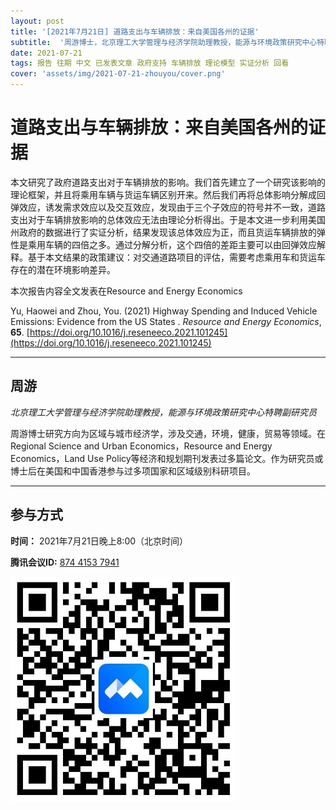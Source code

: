 ```yaml
---
layout: post
title: '[2021年7月21日] 道路支出与车辆排放：来自美国各州的证据'
subtitle:  '周游博士，北京理工大学管理与经济学院助理教授，能源与环境政策研究中心特聘副研究员'
date: 2021-07-21
tags: 报告 往期 中文 已发表文章 政府支持 车辆排放 理论模型 实证分析 回看
cover: 'assets/img/2021-07-21-zhouyou/cover.png'
---
```


# 道路支出与车辆排放：来自美国各州的证据

本文研究了政府道路支出对于车辆排放的影响。我们首先建立了一个研究该影响的理论框架，并且将乘用车辆与货运车辆区别开来。然后我们再将总体影响分解成回弹效应，诱发需求效应以及交互效应，发现由于三个子效应的符号并不一致，道路支出对于车辆排放影响的总体效应无法由理论分析得出。于是本文进一步利用美国州政府的数据进行了实证分析，结果发现该总体效应为正，而且货运车辆排放的弹性是乘用车辆的四倍之多。通过分解分析，这个四倍的差距主要可以由回弹效应解释。基于本文结果的政策建议：对交通道路项目的评估，需要考虑乘用车和货运车存在的潜在环境影响差异。


本次报告内容全文发表在Resource and Energy Economics

Yu, Haowei and Zhou, You. (2021) Highway Spending and Induced Vehicle Emissions: Evidence from the US States . *Resource and Energy Economics*, **65**. [https://doi.org/10.1016/j.reseneeco.2021.101245](https://doi.org/10.1016/j.reseneeco.2021.101245)


----------

## 周游

*北京理工大学管理与经济学院助理教授，能源与环境政策研究中心特聘副研究员*

周游博士研究方向为区域与城市经济学，涉及交通，环境，健康，贸易等领域。在Regional Science and Urban Economics，Resource and Energy Economics，Land Use Policy等经济和规划期刊发表过多篇论文。作为研究员或博士后在美国和中国香港参与过多项国家和区域级别科研项目。

-----------
##  参与方式

 **时间：** 2021年7月21日晚上8:00（北京时间）

 **腾讯会议ID:** [874 4153 7941](https://meeting.tencent.com/s/UIeb8Y3Vky8l)

 ![meeting link](/assets/img/2021-07-21-zhouyou/link.jpeg)